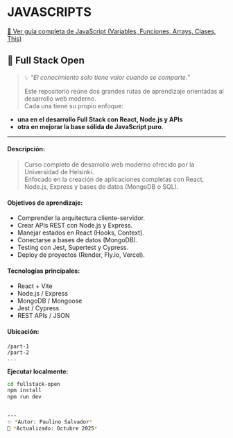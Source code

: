 # JAVASCRIPTS  

[📘 Ver guía completa de JavaScript (Variables, Funciones, Arrays, Clases, This)](https://wealthy-cosmonaut-a28.notion.site/JS-24577191e5fc804ab91ed11ea864a95e?source=copy_link)

## 🧠 Full Stack Open  
> 💡 *“El conocimiento solo tiene valor cuando se comparte.”*  
>  
> Este repositorio reúne dos grandes rutas de aprendizaje orientadas al desarrollo web moderno.  
> Cada una tiene su propio enfoque:

- **una en el desarrollo Full Stack con React, Node.js y APIs**  
- **otra en mejorar la base sólida de JavaScript puro**.

---

#### **Descripción:**
> Curso completo de desarrollo web moderno ofrecido por la Universidad de Helsinki.  
> Enfocado en la creación de aplicaciones completas con React, Node.js, Express y bases de datos (MongoDB o SQL).

#### **Objetivos de aprendizaje:**
- Comprender la arquitectura cliente-servidor.  
- Crear APIs REST con Node.js y Express.  
- Manejar estados en React (Hooks, Context).  
- Conectarse a bases de datos (MongoDB).  
- Testing con Jest, Supertest y Cypress.  
- Deploy de proyectos (Render, Fly.io, Vercel).  

#### **Tecnologías principales:**
- React + Vite  
- Node.js / Express  
- MongoDB / Mongoose  
- Jest / Cypress  
- REST APIs / JSON  

#### **Ubicación:**  
`/part-1`  
`/part-2`  
`...`

**Ejecutar localmente:**
```bash
cd fullstack-open
npm install
npm run dev


---
✨ *Autor: Paulino Salvador*  
📅 *Actualizado: Octubre 2025*
